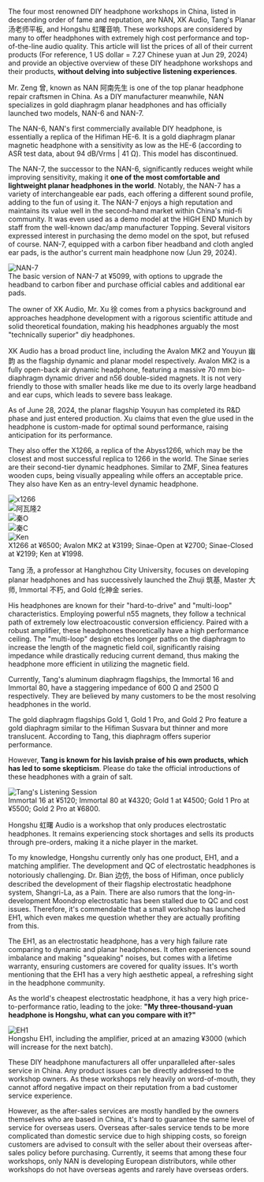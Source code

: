 The four most renowned DIY headphone workshops in China, listed in descending order of fame and reputation, are NAN, XK Audio, Tang's Planar 汤老师平板, and Hongshu 虹曙音响. These workshops are considered by many to offer headphones with extremely high cost performance and top-of-the-line audio quality. This article will list the prices of all of their current products (For reference, 1 US dollar = 7.27 Chinese yuan at Jun 29, 2024) and provide an objective overview of these DIY headphone workshops and their products, **without delving into subjective listening experiences**.

Mr. Zeng 曾, known as NAN 阿南先生 is one of the top planar headphone repair craftsmen in China. As a DIY manufacturer meanwhile, NAN specializes in gold diaphragm planar headphones and has officially launched two models, NAN-6 and NAN-7.

The NAN-6, NAN's first commercially available DIY headphone, is essentially a replica of the Hifiman HE-6. It is a gold diaphragm planar magnetic headphone with a sensitivity as low as the HE-6 (according to ASR test data, about 94 dB/Vrms | 41 Ω). This model has discontinued.

The NAN-7, the successor to the NAN-6, significantly reduces weight while improving sensitivity, making it **one of the most comfortable and lightweight planar headphones in the world**. Notably, the NAN-7 has a variety of interchangeable ear pads, each offering a different sound profile, adding to the fun of using it. The NAN-7 enjoys a high reputation and maintains its value well in the second-hand market within China's mid-fi community. It was even used as a demo model at the HIGH END Munich by staff from the well-known dac/amp manufacturer Topping. Several visitors expressed interest in purchasing the demo model on the spot, but refused of course. NAN-7, equipped with a carbon fiber headband and cloth angled ear pads, is the author's current main headphone now (Jun 29, 2024).

![NAN-7](../../resource/nan-7.png)  
The basic version of NAN-7 at ¥5099, with options to upgrade the headband to carbon fiber and purchase official cables and additional ear pads.

The owner of XK Audio, Mr. Xu 徐 comes from a physics background and approaches headphone development with a rigorous scientific attitude and solid theoretical foundation, making his headphones arguably the most "technically superior" diy headphones.

XK Audio has a broad product line, including the Avalon MK2 and Youyun 幽韵 as the flagship dynamic and planar model respectively. Avalon MK2 is a fully open-back air dynamic headphone, featuring a massive 70 mm bio-diaphragm dynamic driver and n56 double-sided magnets. It is not very friendly to those with smaller heads like me due to its overly large headband and ear cups, which leads to severe bass leakage.

As of June 28, 2024, the planar flagship Youyun has completed its R&D phase and just entered production. Xu claims that even the glue used in the headphone is custom-made for optimal sound performance, raising anticipation for its performance.

They also offer the X1266, a replica of the Abyss1266, which may be the closest and most successful replica to 1266 in the world. The Sinae series are their second-tier dynamic headphones. Similar to ZMF, Sinea features wooden cups, being visually appealing while offers an acceptable price. They also have Ken as an entry-level dynamic headphone.

![x1266](../../resource/x1266.png)  
![阿瓦隆2](../../resource/avalon%20mk2.png)  
![秦O](../../resource/sinae-open.png)  
![秦C](../../resource/sinae-closed.png)  
![Ken](../../resource/ken.png)  
X1266 at ¥6500; Avalon MK2 at ¥3199; Sinae-Open at ¥2700; Sinae-Closed at ¥2199; Ken at ¥1998.

Tang 汤, a professor at Hanghzhou City University, focuses on developing planar headphones and has successively launched the Zhuji 筑基, Master 大师, Immortal 不朽, and Gold 化神金 series.

His headphones are known for their "hard-to-drive" and "multi-loop" characteristics. Employing powerful n55 magnets, they follow a technical path of extremely low electroacoustic conversion efficiency. Paired with a robust amplifier, these headphones theoretically have a high performance ceiling. The "multi-loop" design etches longer paths on the diaphragm to increase the length of the magnetic field coil, significantly raising impedance while drastically reducing current demand, thus making the headphone more efficient in utilizing the magnetic field.

Currently, Tang's aluminum diaphragm flagships, the Immortal 16 and Immortal 80, have a staggering impedance of 600 Ω and 2500 Ω respectively. They are believed by many customers to be the most resolving headphones in the world.

The gold diaphragm flagships Gold 1, Gold 1 Pro, and Gold 2 Pro feature a gold diaphragm similar to the Hifiman Susvara but thinner and more translucent. According to Tang, this diaphragm offers superior performance.

However, **Tang is known for his lavish praise of his own products, which has led to some skepticism**. Please do take the official introductions of these headphones with a grain of salt.

![Tang's Listening Session](../../resource/Tang%20diy.jpg)  
Immortal 16 at ¥5120; Immortal 80 at ¥4320; Gold 1 at ¥4500; Gold 1 Pro at ¥5500; Gold 2 Pro at ¥6800.

Hongshu 虹曙 Audio is a workshop that only produces electrostatic headphones. It remains experiencing stock shortages and sells its products through pre-orders, making it a niche player in the market.

To my knowledge, Hongshu currently only has one product, EH1, and a matching amplifier. The development and QC of electrostatic headphones is notoriously challenging. Dr. Bian 边仿, the boss of Hifiman, once publicly described the development of their flagship electrostatic headphone system, Shangri-La, as a Pain. There are also rumors that the long-in-development Moondrop electrostatic has been stalled due to QC and cost issues. Therefore, it's commendable that a small workshop has launched EH1, which even makes me question whether they are actually profiting from this.

The EH1, as an electrostatic headphone, has a very high failure rate comparing to dynamic and planar headphones. It often experiences sound imbalance and making "squeaking" noises, but comes with a lifetime warranty, ensuring customers are covered for quality issues. It's worth mentioning that the EH1 has a very high aesthetic appeal, a refreshing sight in the headphone community.

As the world's cheapest electrostatic headphone, it has a very high price-to-performance ratio, leading to the joke: **"My three-thousand-yuan headphone is Hongshu, what can you compare with it?"**

![EH1](../../resource/eh1.png)  
Hongshu EH1, including the amplifier, priced at an amazing ¥3000 (which will increase for the next batch).

These DIY headphone manufacturers all offer unparalleled after-sales service in China. Any product issues can be directly addressed to the workshop owners. As these workshops rely heavily on word-of-mouth, they cannot afford negative impact on their reputation from a bad customer service experience.

However, as the after-sales services are mostly handled by the owners themselves who are based in China, it's hard to guarantee the same level of service for overseas users. Overseas after-sales service tends to be more complicated than domestic service due to high shipping costs, so foreign customers are advised to consult with the seller about their overseas after-sales policy before purchasing. Currently, it seems that among these four workshops, only NAN is developing European distributors, while other workshops do not have overseas agents and rarely have overseas orders.
